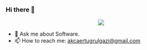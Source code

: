 ### Hi there 👋

<p align="center">
    <img float="left" src="https://github-readme-stats.vercel.app/api?username=akcauser&show_icons=true&theme=radical">
</p>

- 💬 Ask me about Software.
- 📫 How to reach me: akcaertugrulgazi@gmail.com

<!--
**akcauser/akcauser** is a ✨ _special_ ✨ repository because its `README.md` (this file) appears on your GitHub profile.

Here are some ideas to get you started:

- 🔭 I’m currently working on ...
- 🌱 I’m currently learning ...
- 👯 I’m looking to collaborate on ...
- 🤔 I’m looking for help with ...
- 😄 Pronouns: ...
- ⚡ Fun fact: ...
-->
